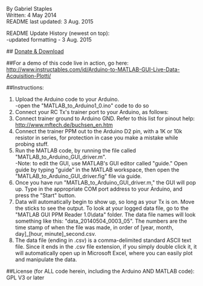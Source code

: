 By Gabriel Staples  
Written: 4 May 2014  
README last updated: 3 Aug. 2015  

README Update History (newest on top):  
-updated formatting - 3 Aug. 2015  

##<script type="text/javascript" src="https://gumroad.com/js/gumroad.js"></script>
<a class="gumroad-button" href="https://gumroad.com/l/Ihzen">Donate & Download</a>

##For a demo of this code live in action, go here:  
http://www.instructables.com/id/Arduino-to-MATLAB-GUI-Live-Data-Acquisition-Plotti/  

##Instructions:  
1. Upload the Arduino code to your Arduino.  
-open the "MATLAB_to_Arduino1_0.ino" code to do so  
2. Connect your RC Tx's trainer port to your Arduino, as follows:  
  1. Connect trainer ground to Arduino GND.  Refer to this list for pinout help: http://www.mftech.de/buchsen_en.htm  
  2. Connect the trainer PPM out to the Arduino D2 pin, with a 1K or 10k resistor in series, for protection in case you make a mistake while probing stuff.  
3. Run the MATLAB code, by running the file called "MATLAB_to_Arduino_GUI_driver.m".  
-Note: to edit the GUI, use MATLAB's GUI editor called "guide."  Open guide by typing "guide" in the MATLAB workspace, then open the "MATLAB_to_Arduino_GUI_driver.fig" file via guide.  
  1. Once you have run "MATLAB_to_Arduino_GUI_driver.m," the GUI will pop up.  Type in the appropriate COM port address to your Arduino, and press the "Start" button.  
  2. Data will automatically begin to show up, so long as your Tx is on.  Move the sticks to see the output.  To look at your logged data file, go to the "MATLAB GUI PPM Reader 1.0\data" folder.  The data file names will look something like this: "data_20140504_0003_05".  The numbers are the time stamp of when the file was made, in order of [year, month, day]_[hour, minute]_second.csv.  
  3. The data file (ending in .csv) is a comma-delimited standard ASCII text file.  Since it ends in the .csv file extension, if you simply double click it, it will automatically open up in Microsoft Excel, where you can easily plot and manipulate the data.  

##License (for ALL code herein, including the Arduino AND MATLAB code):  
GPL V3 or later
